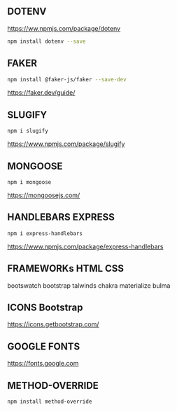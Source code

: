 ## DOTENV
<https://ww.npmjs.com/package/dotenv>
```sh
npm install dotenv --save
```

## FAKER
```sh
npm install @faker-js/faker --save-dev
```
<https://faker.dev/guide/>

## SLUGIFY
```ssh
npm i slugify
```
<https://www.npmjs.com/package/slugify>

## MONGOOSE
```ssh
npm i mongoose
```
<https://mongoosejs.com/>

## HANDLEBARS EXPRESS
```ssh
npm i express-handlebars
```
<https://www.npmjs.com/package/express-handlebars>


## FRAMEWORKs HTML CSS
bootswatch
bootstrap
talwinds
chakra
materialize
bulma

## ICONS Bootstrap
<https://icons.getbootstrap.com/>

## GOOGLE FONTS
<https://fonts.google.com>

## METHOD-OVERRIDE
```sh
npm install method-override
```